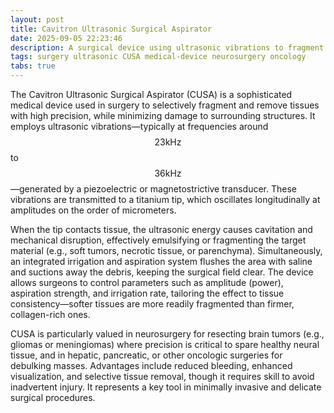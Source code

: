 ```yaml
---
layout: post
title: Cavitron Ultrasonic Surgical Aspirator
date: 2025-09-05 22:23:46
description: A surgical device using ultrasonic vibrations to fragment and aspirate tissue with precision.
tags: surgery ultrasonic CUSA medical-device neurosurgery oncology
tabs: true
---
```


The Cavitron Ultrasonic Surgical Aspirator (CUSA) is a sophisticated medical device used in surgery to selectively fragment and remove tissues with high precision, while minimizing damage to surrounding structures. It employs ultrasonic vibrations—typically at frequencies around $$23 \text{kHz}$$ to $$36 \text{kHz}$$—generated by a piezoelectric or magnetostrictive transducer. These vibrations are transmitted to a titanium tip, which oscillates longitudinally at amplitudes on the order of micrometers.

When the tip contacts tissue, the ultrasonic energy causes cavitation and mechanical disruption, effectively emulsifying or fragmenting the target material (e.g., soft tumors, necrotic tissue, or parenchyma). Simultaneously, an integrated irrigation and aspiration system flushes the area with saline and suctions away the debris, keeping the surgical field clear. The device allows surgeons to control parameters such as amplitude (power), aspiration strength, and irrigation rate, tailoring the effect to tissue consistency—softer tissues are more readily fragmented than firmer, collagen-rich ones.

CUSA is particularly valued in neurosurgery for resecting brain tumors (e.g., gliomas or meningiomas) where precision is critical to spare healthy neural tissue, and in hepatic, pancreatic, or other oncologic surgeries for debulking masses. Advantages include reduced bleeding, enhanced visualization, and selective tissue removal, though it requires skill to avoid inadvertent injury. It represents a key tool in minimally invasive and delicate surgical procedures.